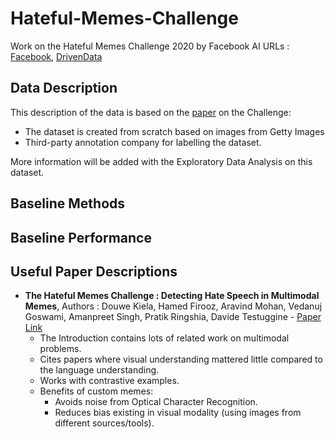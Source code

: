 # Hateful-Memes-Challenge
Work on the Hateful Memes Challenge 2020 by Facebook AI
URLs : [Facebook](https://ai.facebook.com/blog/hateful-memes-challenge-and-data-set), [DrivenData](https://www.drivendata.org/competitions/64/hateful-memes/?fbclid=IwAR0tcPtO2MEYoCoPYMOFAf9LpkEVDvlJ2PDbXBFAkS1rjdOlECgIzNZOol4)
## Data Description
This description of the data is based on the [paper](https://arxiv.org/pdf/2005.04790.pdf) on the Challenge:
- The dataset is created from scratch based on images from Getty Images
- Third-party annotation company for labelling the dataset.


More information will be added with the Exploratory Data Analysis on this dataset.

## Baseline Methods


## Baseline Performance


## Useful Paper Descriptions
- **The Hateful Memes Challenge : Detecting Hate Speech in Multimodal Memes**, Authors : Douwe Kiela, Hamed Firooz, Aravind Mohan, Vedanuj Goswami, Amanpreet Singh, Pratik Ringshia, Davide Testuggine - [Paper Link](https://arxiv.org/pdf/2005.04790.pdf)
  - The Introduction contains lots of related work on multimodal problems.
  - Cites papers where visual understanding mattered little compared to the language understanding.
  - Works with contrastive examples.
  - Benefits of custom memes:
    - Avoids noise from Optical Character Recognition.
    - Reduces bias existing in visual modality (using images from different sources/tools).
  
